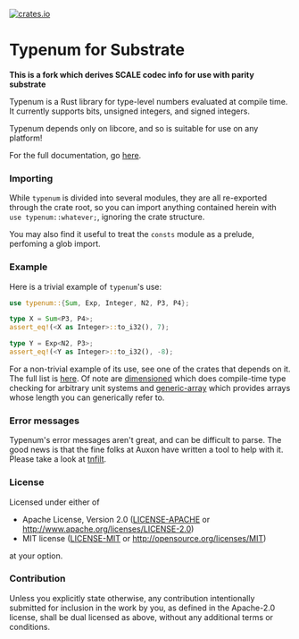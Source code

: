 [![crates.io](https://img.shields.io/crates/v/substrate-typenum.svg)](https://crates.io/crates/substrate-typenum)

Typenum for Substrate
=====

**This is a fork which derives SCALE codec info for use with parity substrate** 

Typenum is a Rust library for type-level numbers evaluated at compile time. It
currently supports bits, unsigned integers, and signed integers.

Typenum depends only on libcore, and so is suitable for use on any platform!

For the full documentation, go [here](https://docs.rs/typenum).

### Importing

While `typenum` is divided into several modules, they are all re-exported
through the crate root, so you can import anything contained herein with `use
typenum::whatever;`, ignoring the crate structure.

You may also find it useful to treat the `consts` module as a prelude, perfoming
a glob import.

### Example

Here is a trivial example of `typenum`'s use:

```rust
use typenum::{Sum, Exp, Integer, N2, P3, P4};

type X = Sum<P3, P4>;
assert_eq!(<X as Integer>::to_i32(), 7);

type Y = Exp<N2, P3>;
assert_eq!(<Y as Integer>::to_i32(), -8);
```

For a non-trivial example of its use, see one of the crates that depends on
it. The full list is
[here](https://crates.io/crates/typenum/reverse_dependencies). Of note are
[dimensioned](https://crates.io/crates/dimensioned/) which does compile-time
type checking for arbitrary unit systems and
[generic-array](https://crates.io/crates/generic-array/) which provides arrays
whose length you can generically refer to.

### Error messages


Typenum's error messages aren't great, and can be difficult to parse. The good
news is that the fine folks at Auxon have written a tool to help with it. Please
take a look at [tnfilt](https://github.com/auxoncorp/tnfilt).

### License

Licensed under either of

 * Apache License, Version 2.0 ([LICENSE-APACHE](LICENSE-APACHE) or
   http://www.apache.org/licenses/LICENSE-2.0)
 * MIT license
   ([LICENSE-MIT](LICENSE-MIT) or http://opensource.org/licenses/MIT)

at your option.

### Contribution

Unless you explicitly state otherwise, any contribution intentionally submitted
for inclusion in the work by you, as defined in the Apache-2.0 license, shall be
dual licensed as above, without any additional terms or conditions.
